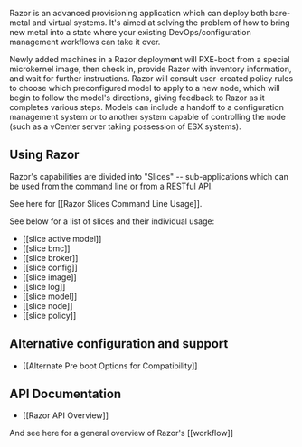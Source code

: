 Razor is an advanced provisioning application which can deploy both bare-metal and virtual systems. It's aimed at solving the problem of how to bring new metal into a state where your existing DevOps/configuration management workflows can take it over.

Newly added machines in a Razor deployment will PXE-boot from a special microkernel image, then check in, provide Razor with inventory information, and wait for further instructions. Razor will consult user-created policy rules to choose which preconfigured model to apply to a new node, which will begin to follow the model's directions, giving feedback to Razor as it completes various steps. Models can include a handoff to a configuration management system or to another system capable of controlling the node (such as a vCenter server taking possession of ESX systems).

Using Razor
-----

Razor's capabilities are divided into "Slices" -- sub-applications which can be used from the command line or from a RESTful API.

See here for [[Razor Slices Command Line Usage]].

See below for a list of slices and their individual usage:

* [[slice active model]]
* [[slice bmc]]
* [[slice broker]]
* [[slice config]]
* [[slice image]]
* [[slice log]]
* [[slice model]]
* [[slice node]]
* [[slice policy]]

Alternative configuration and support
-----

* [[Alternate Pre boot Options for Compatibility]]

API Documentation
----

* [[Razor API Overview]]

And see here for a general overview of Razor's [[workflow]]